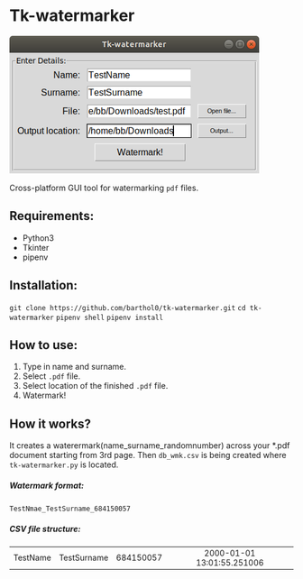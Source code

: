 # Tk-watermarker
![Tk-watermarker](screenshot.png)

Cross-platform GUI tool for watermarking `pdf` files.

## Requirements:

- Python3
- Tkinter
- pipenv

## Installation:
`git clone https://github.com/barthol0/tk-watermarker.git`
`cd tk-watermarker`
`pipenv shell`
`pipenv install`

## How to use:

1. Type in name and surname.
2. Select `.pdf` file.
3. Select location of the finished `.pdf` file.
4. Watermark!

## How it works?
It creates a waterermark(name_surname_randomnumber) across your \*.pdf document starting from 3rd page.
Then `db_wmk.csv` is being created where `tk-watermarker.py` is located.

##### Watermark format:
`TestNmae_TestSurname_684150057`

##### CSV file structure:

|          |             |           |                            |
| -------- | :---------: | :-------: | :------------------------: |
| TestName | TestSurname | 684150057 | 2000-01-01 13:01:55.251006 |
